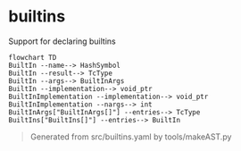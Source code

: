 # builtins

Support for declaring builtins

```mermaid
flowchart TD
BuiltIn --name--> HashSymbol
BuiltIn --result--> TcType
BuiltIn --args--> BuiltInArgs
BuiltIn --implementation--> void_ptr
BuiltInImplementation --implementation--> void_ptr
BuiltInImplementation --nargs--> int
BuiltInArgs["BuiltInArgs[]"] --entries--> TcType
BuiltIns["BuiltIns[]"] --entries--> BuiltIn
```

> Generated from src/builtins.yaml by tools/makeAST.py
